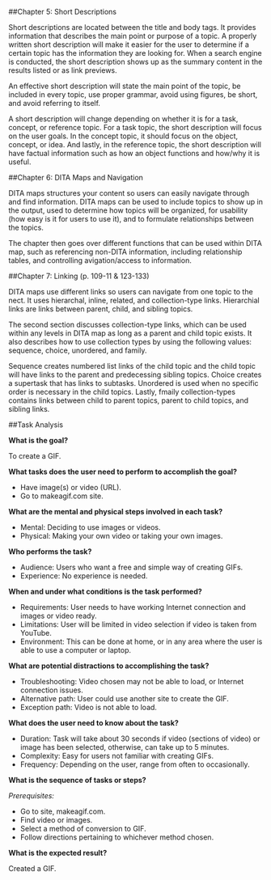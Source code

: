 ##Chapter 5: Short Descriptions

Short descriptions are located between the title and body tags. It provides information that describes the main point or purpose of a topic. A properly written short description will make it easier for the user to determine if a certain topic has the information they are looking for. When a search engine is conducted, the short description shows up as the summary content in the results listed or as link previews.

An effective short description will state the main point of the topic, be included in every topic, use proper grammar, avoid using figures, be short, and avoid referring to itself. 

A short description will change depending on whether it is for a task, concept, or reference topic. For a task topic, the short description will focus on the user goals. In the concept topic, it should focus on the object, concept, or idea. And lastly, in the reference topic, the short description will have factual information such as how an object functions and how/why it is useful. 

##Chapter 6: DITA Maps and Navigation

DITA maps structures your content so users can easily navigate through and find information. DITA maps can be used to include topics to show up in the output, used to determine how topics will be organized, for usability (how easy is it for users to use it), and to formulate relationships between the topics. 

The chapter then goes over different functions that can be used within DITA map, such as referencing non-DITA information, including relationship tables, and controlling  avigation/access to information. 

##Chapter 7: Linking (p. 109-11 & 123-133)

DITA maps use different links so users can navigate from one topic to the nect. It uses hierarchal, inline, related, and collection-type links. Hierarchial links are links between parent, child, and sibling topics. 

The second section discusses collection-type links, which can be used within any levels in DITA map as long as a parent and child topic exists. It also describes how to use collection types by using the following values: sequence, choice, unordered, and family.

Sequence creates numbered list links of the child topic and the child topic will have links to the parent and predecessing sibling topics. Choice creates a supertask that has links to subtasks. Unordered is used when no specific order is necessary in the child topics. Lastly, fmaily collection-types contains links between child to parent topics, parent to child topics, and sibling links.

##Task Analysis

__What is the goal?__

To create a GIF.

__What tasks does the user need to perform to accomplish the goal?__

* Have image(s) or video (URL).
* Go to makeagif.com site.

__What are the mental and physical steps involved in each task?__

* Mental: Deciding to use images or videos.
* Physical: Making your own video or taking your own images.

__Who performs the task?__

* Audience: Users who want a free and simple way of creating GIFs.
* Experience: No experience is needed.

__When and under what conditions is the task performed?__

* Requirements: User needs to have working Internet connection and images or video ready.
* Limitations: User will be limited in video selection if video is taken from YouTube. 
* Environment: This can be done at home, or in any area where the user is able to use a computer or laptop.

__What are potential distractions to accomplishing the task?__

* Troubleshooting: Video chosen may not be able to load, or Internet connection issues.
* Alternative path: User could use another site to create the GIF.
* Exception path: Video is not able to load. 

__What does the user need to know about the task?__

* Duration: Task will take about 30 seconds if video (sections of video) or image has been selected, otherwise, can take up to 5 minutes.
* Complexity: Easy for users not familiar with creating GIFs.
* Frequency: Depending on the user, range from often to occasionally. 

__What is the sequence of tasks or steps?__

_Prerequisites:_

* Go to site, makeagif.com.
* Find video or images.
* Select a method of conversion to GIF.
* Follow directions pertaining to whichever method chosen.

__What is the expected result?__

Created a GIF.

